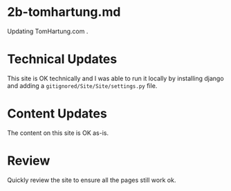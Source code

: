 
# 2b-tomhartung.md

Updating TomHartung.com .

# Technical Updates

This site is OK technically and I was able to run it locally by installing django and adding a `gitignored/Site/Site/settings.py` file.

# Content Updates

The content on this site is OK as-is.

# Review

Quickly review the site to ensure all the pages still work ok.

